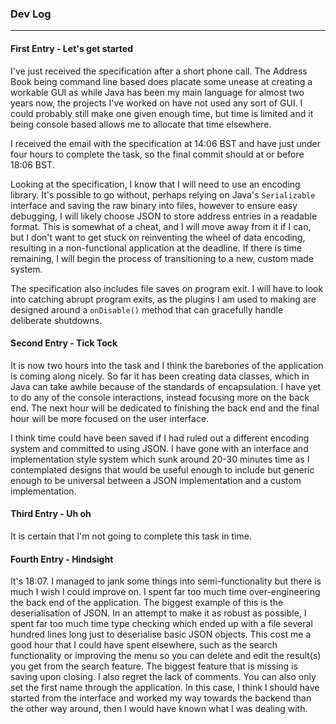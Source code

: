 



### Dev Log

----

#### First Entry - Let's get started

I've just received the specification after a short phone call. The Address Book being command line based does placate some unease at creating a workable GUI as while Java has been my main language for almost two years now, the projects I've worked on have not used any sort of GUI. I could probably still make one given enough time, but time is limited and it being console based allows me to allocate that time elsewhere.

I received the email with the specification at 14:06 BST and have just under four hours to complete the task, so the final commit should at or before 18:06 BST.

Looking at the specification, I know that I will need to use an encoding library. It's possible to go without, perhaps relying on Java's `Serializable` interface and saving the raw binary into files, however to ensure easy debugging, I will likely choose JSON to store address entries in a readable format. This is somewhat of a cheat, and I will move away from it if I can, but I don't want to get stuck on reinventing the wheel of data encoding, resulting in a non-functional application at the deadline. If there is time remaining, I will begin the process of transitioning to a new, custom made system.

The specification also includes file saves on program exit. I will have to look into catching abrupt program exits, as the plugins I am used to making are designed around a `onDisable()` method that can gracefully handle deliberate shutdowns.

#### Second Entry - Tick Tock

It is now two hours into the task and I think the barebones of the application is coming along nicely. So far it has been creating data classes, which in Java can take awhile because of the standards of encapsulation. I have yet to do any of the console interactions, instead focusing more on the back end. The next hour will be dedicated to finishing the back end and the final hour will be more focused on the user interface.

I think time could have been saved if I had ruled out a different encoding system and committed to using JSON. I have gone with an interface and implementation style system which sunk around 20-30 minutes time as I contemplated designs that would be useful enough to include but generic enough to be universal between a JSON implementation and a custom implementation.

#### Third Entry - Uh oh

It is certain that I'm not going to complete this task in time.

#### Fourth Entry - Hindsight

It's 18:07. I managed to jank some things into semi-functionality but there is much I wish I could improve on. I spent far too much time over-engineering the back end of the application. The biggest example of this is the deserialisation of JSON. In an attempt to make it as robust as possible, I spent far too much time type checking which ended up with a file several hundred lines long just to deserialise basic JSON objects. This cost me a good hour that I could have spent elsewhere, such as the search functionality or improving the menu so you can delete and edit the result(s) you get from the search feature. The biggest feature that is missing is saving upon closing. I also regret the lack of comments. You can also only set the first name through the application. In this case, I think I should have started from the interface and worked my way towards the backend than the other way around, then I would have known what I was dealing with.